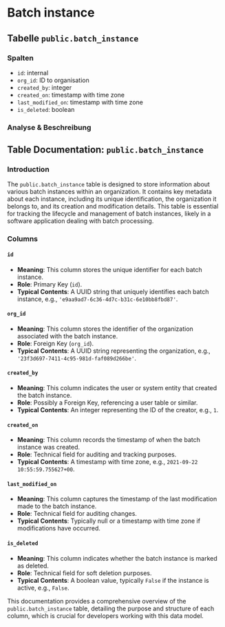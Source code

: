 # Batch instance

## Tabelle `public.batch_instance`

### Spalten

* `id`: internal
* `org_id`: ID to organisation
* `created_by`: integer
* `created_on`: timestamp with time zone
* `last_modified_on`: timestamp with time zone
* `is_deleted`: boolean

### Analyse & Beschreibung

## Table Documentation: `public.batch_instance`

### Introduction

The `public.batch_instance` table is designed to store information about various batch instances within an organization. It contains key metadata about each instance, including its unique identification, the organization it belongs to, and its creation and modification details. This table is essential for tracking the lifecycle and management of batch instances, likely in a software application dealing with batch processing.

### Columns

#### `id`

* **Meaning**: This column stores the unique identifier for each batch instance.
* **Role**: Primary Key (`id`).
* **Typical Contents**: A UUID string that uniquely identifies each batch instance, e.g., `'e9aa9ad7-6c36-4d7c-b31c-6e10bb8fbd87'`.

#### `org_id`

* **Meaning**: This column stores the identifier of the organization associated with the batch instance.
* **Role**: Foreign Key (`org_id`).
* **Typical Contents**: A UUID string representing the organization, e.g., `'23f3d697-7411-4c95-981d-faf089d266be'`.

#### `created_by`

* **Meaning**: This column indicates the user or system entity that created the batch instance.
* **Role**: Possibly a Foreign Key, referencing a user table or similar.
* **Typical Contents**: An integer representing the ID of the creator, e.g., `1`.

#### `created_on`

* **Meaning**: This column records the timestamp of when the batch instance was created.
* **Role**: Technical field for auditing and tracking purposes.
* **Typical Contents**: A timestamp with time zone, e.g., `2021-09-22 10:55:59.755627+00`.

#### `last_modified_on`

* **Meaning**: This column captures the timestamp of the last modification made to the batch instance.
* **Role**: Technical field for auditing changes.
* **Typical Contents**: Typically null or a timestamp with time zone if modifications have occurred.

#### `is_deleted`

* **Meaning**: This column indicates whether the batch instance is marked as deleted.
* **Role**: Technical field for soft deletion purposes.
* **Typical Contents**: A boolean value, typically `False` if the instance is active, e.g., `False`.

This documentation provides a comprehensive overview of the `public.batch_instance` table, detailing the purpose and structure of each column, which is crucial for developers working with this data model.
